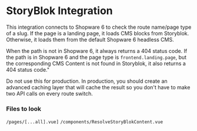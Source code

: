 # StoryBlok Integration

This integration connects to Shopware 6 to check the route name/page type of a slug. If the page is a landing page, it loads CMS blocks from Storyblok. Otherwise, it loads them from the default Shopware 6 headless CMS.

When the path is not in Shopware 6, it always returns a 404 status code. If the path is in Shopware 6 and the page type is `frontend.landing.page`, but the corresponding CMS Content is not found in Storyblok, it also returns a 404 status code."

Do not use this for production. In production, you should create an advanced caching layer that will cache the result so you don't have to make two API calls on every route switch.

### Files to look
`/pages/[...all].vue]`
`/components/ResolveStoryBlokContent.vue`
